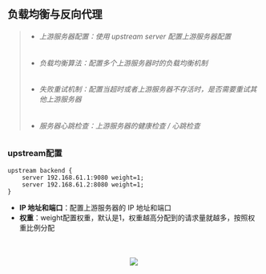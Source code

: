 ## 负载均衡与反向代理

> - ###### 上游服务器配置：使用 upstream server 配置上游服务器配置
>
> - ###### 负载均衡算法：配置多个上游服务器时的负载均衡机制
>
> - ###### 失败重试机制：配置当超时或者上游服务器不存活时，是否需要重试其他上游服务器
>
> - ###### 服务器心跳检查：上游服务器的健康检查  /  心跳检查

### upstream配置

```
upstream backend {
	server 192.168.61.1:9080 weight=1;
	server 192.168.61.2:8080 weight=1;
}
```

- **IP 地址和端口**：配置上游服务器的 IP 地址和端口
- **权重**：weight配置权重，默认是1，权重越高分配到的请求量就越多，按照权重比例分配

<div style="text-align:center;margin-top:50px;margin-bottom:50px;">
    <img src="https://note.youdao.com/yws/api/personal/file/C2C6FCFDC10942B6A3532E6F0928E455?method=download&shareKey=c554dacfc5193c29d4b35682aa1226d9" />
</div>
